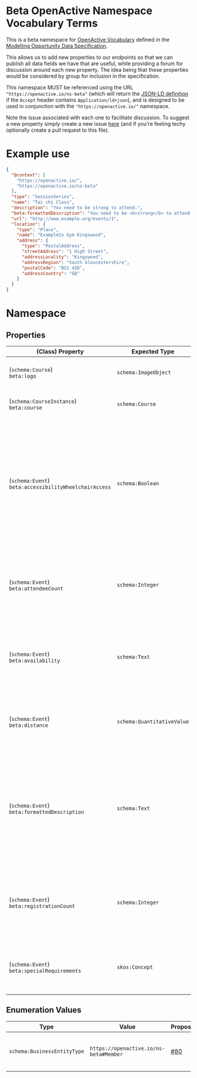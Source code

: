 # Beta OpenActive Namespace Vocabulary Terms
This is a beta namespace for [OpenActive Vocabulary](https://www.openactive.io/ns/) defined in the [Modelling Opportunity Data Specification](https://www.openactive.io/modelling-opportunity-data/).

This allows us to add new properties to our endpoints so that we can publish all data fields we have that are useful, while providing a forum for discussion around each new property. The idea being that these properties would be considered by group for inclusion in the specification.

This namespace MUST be referenced using the URL `"https://openactive.io/ns-beta"` (which will return the [JSON-LD definition](https://www.openactive.io/ns-beta/beta.jsonld) if the `Accept` header contains a`pplication/ld+json`), and is designed to be used in conjunction with the `"https://openactive.io/"` namespace.

Note the issue associated with each one to facilitate discussion. To suggest a new property simply create a new issue [here](https://github.com/openactive/ns-beta/issues) (and if you're feeling techy optionally create a pull request to this file).

# Example use

```json
{
  "@context": [
    "https://openactive.io/",
    "https://openactive.io/ns-beta"
  ],
  "type": "SessionSeries",
  "name": "Tai chi Class",
  "description": "You need to be strong to attend.",
  "beta:formattedDescription": "You need to be <b>strong</b> to attend.",
  "url": "http://www.example.org/events/1",
  "location": {
    "type": "Place",
    "name": "ExampleCo Gym Kingswood",
    "address": {
      "type": "PostalAddress",
      "streetAddress": "1 High Street",
      "addressLocality": "Kingswood",
      "addressRegion": "South Gloucestershire",
      "postalCode": "BS1 4SD",
      "addressCountry": "GB"
    }
  }
}
```

# Namespace

## Properties

| (Class) Property    |  Expected Type  | Proposal   | Description                                                         |
|---------------------|-----------------|------------|---------------------------------------------------------------------|
| (`schema:Course`) <br/> `beta:logo` | `schema:ImageObject` | [#164](https://github.com/openactive/modelling-opportunity-data/issues/164) | An associated logo for a course. |
| (`schema:CourseInstance`) <br/> `beta:course` | `schema:Course` | [#164](https://github.com/openactive/modelling-opportunity-data/issues/164) | This course for which this is an offering. |
| (`schema:Event`) <br/> `beta:accessibilityWheelchairAccess` | `schema:Boolean` | [#21](https://github.com/openactive/ns-beta/issues/21) | A property that details whether the event is suitable for wheelchair access. Placed on Event as this field could be used to detail whether the Event is suitable, as well as the Place. |
| (`schema:Event`) <br/> `beta:attendeeCount` | `schema:Integer` | [#12](https://github.com/openactive/ns-beta/issues/12) | For events that have an unlimited number of tickets, captures the number of attendees (actual attendance). |
| (`schema:Event`) <br/> `beta:availability` | `schema:Text` | [#9](https://github.com/openactive/ns-beta/issues/9) | For data publishers not wishing to disclose the granular availability of their sessions openly. |
| (`schema:Event`) <br/> `beta:distance` | `schema:QuantitativeValue` | [#3](https://github.com/openactive/ns-beta/issues/3) | The distance of a run, cycle or other activity. Must also include units. |
| (`schema:Event`) <br/> `beta:formattedDescription` | `schema:Text` | [#2](https://github.com/openactive/ns-beta/issues/2) | Sometimes a description is stored with formatting (e.g. href, bold, italics, embedded YouTube videos). This formatting can be useful for data consumers. |
| (`schema:Event`) <br/> `beta:registrationCount` | `schema:Integer` | [#13](https://github.com/openactive/ns-beta/issues/13) | For events that have an unlimited number of tickets, captures the number of registrations (intention to attend). |
| (`schema:Event`) <br/> `beta:specialRequirements` | `skos:Concept` | [#20](https://github.com/openactive/ns-beta/issues/20) | List of related special requirements from a controlled vocabulary. |



## Enumeration Values

| Type          | Value    | Proposal    | Description                                                                    |
|---------------|----------|-------------|--------------------------------------------------------------------------------|
| `schema:BusinessEntityType` | `https://openactive.io/ns-beta#Member` | [#80](https://github.com/openactive/modelling-opportunity-data/issues/80) | Indicates that a customer (eligableCustomerType) is a member of the business. |

